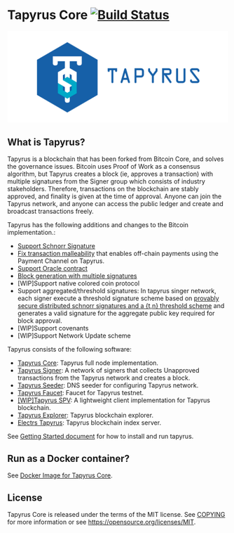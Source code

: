 Tapyrus Core [![Build Status](https://github.com/azuchi/bls12-381/actions/workflows/main.yml/badge.svg?branch=main)](https://github.com/azuchi/bls12-381/actions/workflows/main.yml)
=====================================

![tapyrus](doc/images/tapyrus-logo.png)

What is Tapyrus?
----------------

Tapyrus is a blockchain that has been forked from Bitcoin Core, and solves the governance issues.
Bitcoin uses Proof of Work as a consensus algorithm, but Tapyrus creates a block (ie, approves a transaction)
with multiple signatures from the Signer group which consists of industry stakeholders.
Therefore, transactions on the blockchain are stably approved, and finality is given at the time of approval.
Anyone can join the Tapyrus network, and anyone can access the public ledger and create and broadcast transactions freely.

Tapyrus has the following additions and changes to the Bitcoin implementation.:

* [Support Schnorr Signature](/doc/tapyrus/schnorr_signature.md)
* [Fix transaction malleability](/doc/tapyrus/fix_transaction_malleability.md)
that enables off-chain payments using the Payment Channel on Tapyrus.
* [Support Oracle contract](/doc/tapyrus/script.md)
* [Block generation with multiple signatures](/doc/tapyrus/signedblocks.md)
* [WIP]Support native colored coin protocol
* Support aggregated/threshold signatures: In tapyrus singer network, each signer execute a threshold signature scheme
based on [provably secure distributed schnorr signatures and a {t,n} threshold scheme](http://cacr.uwaterloo.ca/techreports/2001/corr2001-13.ps)
 and generates a valid signature for the aggregate public key required for block approval.
* [WIP]Support covenants
* [WIP]Support Network Update scheme

Tapyrus consists of the following software:

* [Tapyrus Core](https://github.com/chaintope/tapyrus-core): Tapyrus full node implementation.
* [Tapyrus Signer](https://github.com/chaintope/tapyrus-signer): A network of signers that collects Unapproved transactions from the Tapyrus network and creates a block.
* [Tapyrus Seeder](https://github.com/chaintope/tapyrus-seeder): DNS seeder for configuring Tapyrus network.
* [Tapyrus Faucet](https://github.com/chaintope/tapyrus-faucet): Faucet for Tapyrus testnet.
* [[WIP]Tapyrus SPV](https://github.com/chaintope/tapyrus-spv): A lightweight client implementation for Tapyrus blockchain.
* [Tapyrus Explorer](https://github.com/chaintope/tapyrus-explorer): Tapyrus blockchain explorer.
* [Electrs Tapyrus](https://github.com/chaintope/electrs-tapyrus): Tapyrus blockchain index server.

See [Getting Started document](/doc/tapyrus/getting_started.md) for how to install and run tapyrus.

Run as a Docker container?
---------------------------

See [Docker Image for Tapyrus Core](/doc/docker_image.md).

License
-------

Tapyrus Core is released under the terms of the MIT license. See [COPYING](COPYING) for more
information or see https://opensource.org/licenses/MIT.


